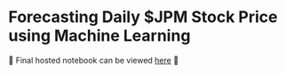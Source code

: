 # Forecasting Daily $JPM Stock Price using Machine Learning

:star2: Final hosted notebook can be viewed [here](https://g-andrey.github.io/Forecasting-Daily-JPM-Stock-Price-with-Machine-Learning/) :star2:

